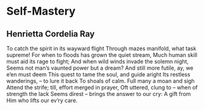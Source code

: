# Self-Mastery
## Henrietta Cordelia Ray
To catch the spirit in its wayward flight
Through mazes manifold, what task supreme!
For when to floods has grown the quiet stream,
Much human skill must aid its rage to fight;
And when wild winds invade the solemn night,
Seems not man’s vaunted power but a dream?
And still more futile, ay, we e’en must deem
This quest to tame the soul, and guide aright
Its restless wanderings, – to lure it back
To shoals of calm. Full many a moan and sigh
Attend the strife; till, effort merged in prayer,
Oft uttered, clung to – when of strength the lack
Seems direst – brings the answer to our cry:
A gift from Him who lifts our ev’ry care.